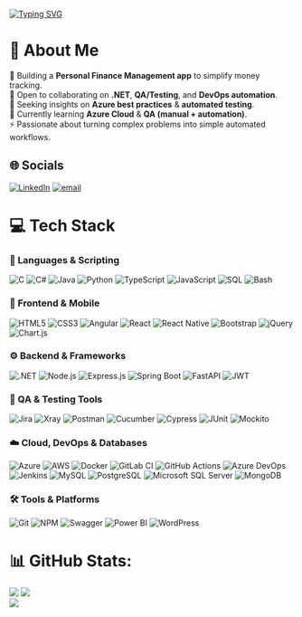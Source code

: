 [![Typing SVG](https://readme-typing-svg.demolab.com?font=Fira+Code&pause=1000&center=true&vCenter=true&width=1000&lines=Hi+—+I'm+Salma+Jalaoui+;Full-Stack+Developer+%26+QA+Learner+)](https://git.io/typing-svg)

# 💫 About Me
🔭 Building a **Personal Finance Management app** to simplify money tracking.  
👯 Open to collaborating on **.NET**, **QA/Testing**, and **DevOps automation**.  
🤝 Seeking insights on **Azure best practices** & **automated testing**.  
🌱 Currently learning **Azure Cloud** & **QA (manual + automation)**.  
⚡ Passionate about turning complex problems into simple automated workflows.  

## 🌐 Socials
[![LinkedIn](https://img.shields.io/badge/LinkedIn-%230077B5.svg?logo=linkedin&logoColor=white)](https://www.linkedin.com/in/salma-jalaoui/)
[![email](https://img.shields.io/badge/Email-D14836?logo=gmail&logoColor=white)](mailto:salmajalaoui1@gmail.com)


# 💻 Tech Stack

### 🧠 Languages & Scripting
![C](https://img.shields.io/badge/c-%2300599C.svg?style=for-the-badge\&logo=c\&logoColor=white)
![C#](https://img.shields.io/badge/C%23-239120.svg?style=for-the-badge&logo=c-sharp&logoColor=white)
![Java](https://img.shields.io/badge/Java-%23ED8B00.svg?style=for-the-badge&logo=openjdk&logoColor=white)
![Python](https://img.shields.io/badge/Python-3670A0.svg?style=for-the-badge&logo=python&logoColor=ffdd54)
![TypeScript](https://img.shields.io/badge/TypeScript-%23007ACC.svg?style=for-the-badge&logo=typescript&logoColor=white)
![JavaScript](https://img.shields.io/badge/JavaScript-%23323330.svg?style=for-the-badge&logo=javascript&logoColor=%23F7DF1E)
![SQL](https://img.shields.io/badge/SQL-%23025E8C.svg?style=for-the-badge&logo=sqlite&logoColor=white)
![Bash](https://img.shields.io/badge/Bash-121011.svg?style=for-the-badge&logo=gnu-bash&logoColor=white)


### 🎨 Frontend & Mobile
![HTML5](https://img.shields.io/badge/HTML5-%23E34F26.svg?style=for-the-badge&logo=html5&logoColor=white)
![CSS3](https://img.shields.io/badge/CSS3-%231572B6.svg?style=for-the-badge&logo=css3&logoColor=white)
![Angular](https://img.shields.io/badge/Angular-%23DD0031.svg?style=for-the-badge&logo=angular&logoColor=white)
![React](https://img.shields.io/badge/React-%2320232a.svg?style=for-the-badge&logo=react&logoColor=%2361DAFB)
![React Native](https://img.shields.io/badge/React_Native-%2320232a.svg?style=for-the-badge&logo=react&logoColor=%2361DAFB)
![Bootstrap](https://img.shields.io/badge/Bootstrap-%238511FA.svg?style=for-the-badge&logo=bootstrap&logoColor=white)
![jQuery](https://img.shields.io/badge/jQuery-%230769AD.svg?style=for-the-badge&logo=jquery&logoColor=white)
![Chart.js](https://img.shields.io/badge/Chart.js-F5788D.svg?style=for-the-badge&logo=chart.js&logoColor=white)


### ⚙️ Backend & Frameworks
![.NET](https://img.shields.io/badge/.NET-5C2D91?style=for-the-badge&logo=.net&logoColor=white)
![Node.js](https://img.shields.io/badge/Node.js-6DA55F?style=for-the-badge&logo=node.js&logoColor=white)
![Express.js](https://img.shields.io/badge/Express.js-%23404d59.svg?style=for-the-badge&logo=express&logoColor=%2361DAFB)
![Spring Boot](https://img.shields.io/badge/Spring_Boot-%236DB33F.svg?style=for-the-badge&logo=spring&logoColor=white)
![FastAPI](https://img.shields.io/badge/FastAPI-005571?style=for-the-badge&logo=fastapi)
![JWT](https://img.shields.io/badge/JWT-black?style=for-the-badge&logo=JSON%20web%20tokens)


### 🧪 QA & Testing Tools
![Jira](https://img.shields.io/badge/Jira-%230A0FFF.svg?style=for-the-badge&logo=jira&logoColor=white)
![Xray](https://img.shields.io/badge/Xray-008000.svg?style=for-the-badge&logo=xray&logoColor=white)
![Postman](https://img.shields.io/badge/Postman-FF6C37?style=for-the-badge&logo=postman&logoColor=white)
![Cucumber](https://img.shields.io/badge/Cucumber-23D96C.svg?style=for-the-badge&logo=cucumber&logoColor=white)
![Cypress](https://img.shields.io/badge/Cypress-17202C.svg?style=for-the-badge&logo=cypress&logoColor=white)
![JUnit](https://img.shields.io/badge/JUnit-25A162.svg?style=for-the-badge&logo=junit5&logoColor=white)
![Mockito](https://img.shields.io/badge/Mockito-DB7093.svg?style=for-the-badge&logoColor=white)


### ☁️ Cloud, DevOps & Databases
![Azure](https://img.shields.io/badge/Azure-%230072C6.svg?style=for-the-badge&logo=microsoftazure&logoColor=white)
![AWS](https://img.shields.io/badge/AWS-%23FF9900.svg?style=for-the-badge&logo=amazon-aws&logoColor=white)
![Docker](https://img.shields.io/badge/Docker-%230db7ed.svg?style=for-the-badge&logo=docker&logoColor=white)
![GitLab CI](https://img.shields.io/badge/GitLab%20CI-%23181717.svg?style=for-the-badge&logo=gitlab&logoColor=white)
![GitHub Actions](https://img.shields.io/badge/GitHub%20Actions-%232671E5.svg?style=for-the-badge&logo=githubactions&logoColor=white)
![Azure DevOps](https://img.shields.io/badge/Azure%20DevOps-0078D7.svg?style=for-the-badge&logo=azure-devops&logoColor=white)
![Jenkins](https://img.shields.io/badge/Jenkins-D24939.svg?style=for-the-badge&logo=jenkins&logoColor=white)
![MySQL](https://img.shields.io/badge/MySQL-4479A1.svg?style=for-the-badge&logo=mysql&logoColor=white)
![PostgreSQL](https://img.shields.io/badge/PostgreSQL-%23316192.svg?style=for-the-badge&logo=postgresql&logoColor=white)
![Microsoft SQL Server](https://img.shields.io/badge/Microsoft%20SQL%20Server-CC2927?style=for-the-badge&logo=microsoft%20sql%20server&logoColor=white)
![MongoDB](https://img.shields.io/badge/MongoDB-%234ea94b.svg?style=for-the-badge&logo=mongodb&logoColor=white)


### 🛠️ Tools & Platforms
![Git](https://img.shields.io/badge/Git-%23F05033.svg?style=for-the-badge&logo=git&logoColor=white)
![NPM](https://img.shields.io/badge/NPM-%23CB3837.svg?style=for-the-badge&logo=npm&logoColor=white)
![Swagger](https://img.shields.io/badge/Swagger-%23Clojure?style=for-the-badge&logo=swagger&logoColor=white)
![Power BI](https://img.shields.io/badge/Power_BI-F2C811?style=for-the-badge&logo=powerbi&logoColor=black)
![WordPress](https://img.shields.io/badge/WordPress-%23117AC9.svg?style=for-the-badge&logo=wordpress&logoColor=white)





# 📊 GitHub Stats:
![](https://github-readme-stats.vercel.app/api?username=Salma191&theme=blue_navy&hide_border=false&include_all_commits=true&count_private=false)
![](https://nirzak-streak-stats.vercel.app/?user=Salma191&theme=blue_navy&hide_border=false)</br>
![](https://github-readme-stats.vercel.app/api/top-langs/?username=Salma191&theme=blue_navy&hide_border=false&include_all_commits=true&count_private=false&layout=compact)

<!-- Proudly created with GPRM ( https://gprm.itsvg.in ) -->
